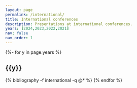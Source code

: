 ```yaml
---
layout: page
permalink: /international/
title: International conferences
description: Presentations at international conferences.
years: [2024,2023,2022,2021]
nav: false
nav_order: 1
---
```

<!-- _pages/international.md -->
<div class="publications">

{%- for y in page.years %}
  <h2 class="year">{{y}}</h2>
  {% bibliography -f international -q @* %}
{% endfor %}

</div>
